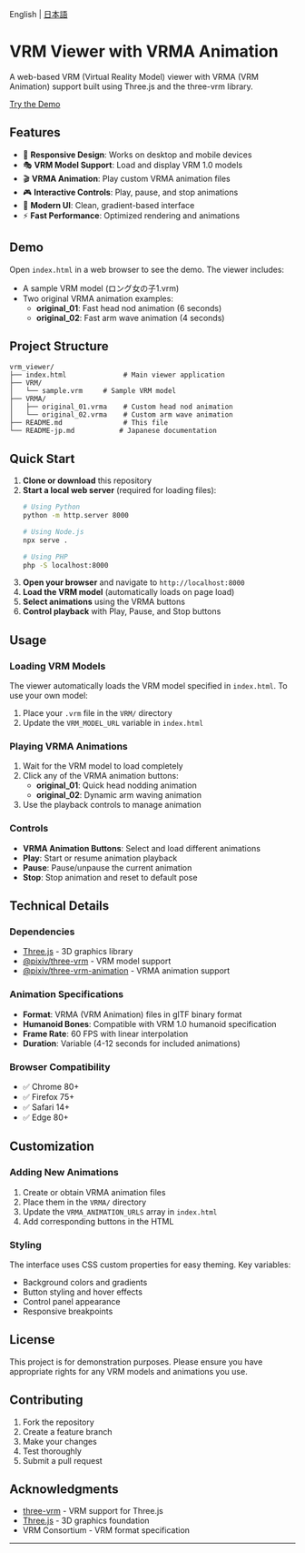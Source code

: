 English | [日本語](README-jp.md)

# VRM Viewer with VRMA Animation

A web-based VRM (Virtual Reality Model) viewer with VRMA (VRM Animation) support built using Three.js and the three-vrm library.

[Try the Demo](https://tk256ailab.github.io/vrm-viewer/)

## Features

- 📱 **Responsive Design**: Works on desktop and mobile devices
- 🎭 **VRM Model Support**: Load and display VRM 1.0 models
- 🎬 **VRMA Animation**: Play custom VRMA animation files
- 🎮 **Interactive Controls**: Play, pause, and stop animations
- 🎨 **Modern UI**: Clean, gradient-based interface
- ⚡ **Fast Performance**: Optimized rendering and animations

## Demo

Open `index.html` in a web browser to see the demo. The viewer includes:

- A sample VRM model (ロング女の子1.vrm)
- Two original VRMA animation examples:
  - **original_01**: Fast head nod animation (6 seconds)
  - **original_02**: Fast arm wave animation (4 seconds)

## Project Structure

```
vrm_viewer/
├── index.html              # Main viewer application
├── VRM/
│   └── sample.vrm     # Sample VRM model
├── VRMA/
│   ├── original_01.vrma    # Custom head nod animation
│   └── original_02.vrma    # Custom arm wave animation
├── README.md               # This file
└── README-jp.md           # Japanese documentation
```

## Quick Start

1. **Clone or download** this repository
2. **Start a local web server** (required for loading files):
   ```bash
   # Using Python
   python -m http.server 8000
   
   # Using Node.js
   npx serve .
   
   # Using PHP
   php -S localhost:8000
   ```
3. **Open your browser** and navigate to `http://localhost:8000`
4. **Load the VRM model** (automatically loads on page load)
5. **Select animations** using the VRMA buttons
6. **Control playback** with Play, Pause, and Stop buttons

## Usage

### Loading VRM Models

The viewer automatically loads the VRM model specified in `index.html`. To use your own model:

1. Place your `.vrm` file in the `VRM/` directory
2. Update the `VRM_MODEL_URL` variable in `index.html`

### Playing VRMA Animations

1. Wait for the VRM model to load completely
2. Click any of the VRMA animation buttons:
   - **original_01**: Quick head nodding animation
   - **original_02**: Dynamic arm waving animation
3. Use the playback controls to manage animation

### Controls

- **VRMA Animation Buttons**: Select and load different animations
- **Play**: Start or resume animation playback
- **Pause**: Pause/unpause the current animation
- **Stop**: Stop animation and reset to default pose

## Technical Details

### Dependencies

- [Three.js](https://threejs.org/) - 3D graphics library
- [@pixiv/three-vrm](https://github.com/pixiv/three-vrm) - VRM model support
- [@pixiv/three-vrm-animation](https://github.com/pixiv/three-vrm-animation) - VRMA animation support

### Animation Specifications

- **Format**: VRMA (VRM Animation) files in glTF binary format
- **Humanoid Bones**: Compatible with VRM 1.0 humanoid specification
- **Frame Rate**: 60 FPS with linear interpolation
- **Duration**: Variable (4-12 seconds for included animations)

### Browser Compatibility

- ✅ Chrome 80+
- ✅ Firefox 75+
- ✅ Safari 14+
- ✅ Edge 80+

## Customization

### Adding New Animations

1. Create or obtain VRMA animation files
2. Place them in the `VRMA/` directory
3. Update the `VRMA_ANIMATION_URLS` array in `index.html`
4. Add corresponding buttons in the HTML

### Styling

The interface uses CSS custom properties for easy theming. Key variables:

- Background colors and gradients
- Button styling and hover effects
- Control panel appearance
- Responsive breakpoints

## License

This project is for demonstration purposes. Please ensure you have appropriate rights for any VRM models and animations you use.

## Contributing

1. Fork the repository
2. Create a feature branch
3. Make your changes
4. Test thoroughly
5. Submit a pull request

## Acknowledgments

- [three-vrm](https://github.com/pixiv/three-vrm) - VRM support for Three.js
- [Three.js](https://threejs.org/) - 3D graphics foundation
- VRM Consortium - VRM format specification

---
